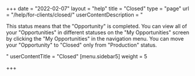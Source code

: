+++
date = "2022-02-07"
layout = "help"
title = "Closed"
type = "page"
url = "/help/for-clients/closed/"
userContentDescription = "<p>This status means that the \"Opportunity\" is completed. You can view all of your \"Opportunities\" in different statuses on the \"My Opportunities\" screen by clicking the \"My Opportunities\" in the navigation menu. You can move your \"Opportunity\" to \"Closed\" only from \"Production\" status.</p>"
userContentTitle = "Closed"
[menu.sidebar5]
weight = 5

+++
